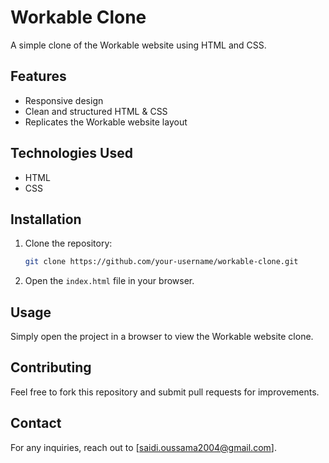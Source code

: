 # Workable Clone

A simple clone of the Workable website using HTML and CSS.

## Features
- Responsive design
- Clean and structured HTML & CSS
- Replicates the Workable website layout

## Technologies Used
- HTML
- CSS

## Installation
1. Clone the repository:
   ```sh
   git clone https://github.com/your-username/workable-clone.git
   ```
2. Open the `index.html` file in your browser.

## Usage
Simply open the project in a browser to view the Workable website clone.

## Contributing
Feel free to fork this repository and submit pull requests for improvements.

## Contact
For any inquiries, reach out to [saidi.oussama2004@gmail.com].
